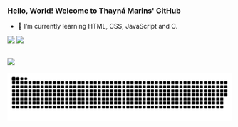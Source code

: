 ### Hello, World! Welcome to Thayná Marins' GitHub

- 🌱 I’m currently learning HTML, CSS, JavaScript and C.

<div>
  <a href="https://github.com/thaynamarinss">
    <img height="180em" src="https://github-readme-stats.vercel.app/api?username=thaynamarinss&show_icons=true&theme=dark&include_all_commits=true&count_private=true"/>
        <img height="180em" src="https://github-readme-stats.vercel.app/api/top-langs/?username=thaynamarinss&layout-compact&langs_count=16&theme=dark"/>    
</div>

   ##
  
  <div>
  <a href="https://www.linkedin.com/in/thaynamarinss/" targer="_blank"><img src="https://img.shields.io/badge/LinkedIn-0077B5?style=for-the-badge&logo=linkedin&logoColor=white" targer="_blank"></a>
    
  ![Snake animation](https://github.com/thaynamarinss/thaynamarinss/blob/output/github-contribution-grid-snake.svg)
  </div>
  
 
